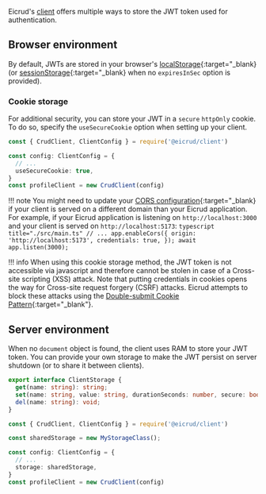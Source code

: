 
Eicrud's [client](./setup.md) offers multiple ways to store the JWT token used for authentication.

## Browser environment

By default, JWTs are stored in your browser's [localStorage](https://developer.mozilla.org/docs/Web/API/Window/localStorage){:target="_blank} (or [sessionStorage](https://developer.mozilla.org/docs/Web/API/Window/sessionStorage){:target="_blank} when no `expiresInSec` option is provided).


### Cookie storage

For additional security, you can store your JWT in a `secure` `httpOnly` cookie. To do so, specify the `useSecureCookie` option when setting up your client.
```typescript
const { CrudClient, ClientConfig } = require('@eicrud/client')

const config: ClientConfig = {
  // ...
  useSecureCookie: true,
}
const profileClient = new CrudClient(config)
```
!!! note 
    You might need to update your [CORS configuration](https://docs.nestjs.com/security/cors){:target="_blank} if your client is served on a different domain than your Eicrud application. For example, if your Eicrud application is listening on `http://localhost:3000` and your client is served on `http://localhost:5173`:
    ```typescript title="./src/main.ts"
    // ...
    app.enableCors({
      origin: 'http://localhost:5173',
      credentials: true,
    });
    await app.listen(3000);
    ```

!!! info
    When using this cookie storage method, the JWT token is not accessible via javascript and therefore cannot be stolen in case of a Cross-site scripting (XSS) attack. Note that putting credentials in cookies opens the way for Cross-site request forgery (CSRF) attacks. Eicrud attempts to block these attacks using the [Double-submit Cookie Pattern](https://cheatsheetseries.owasp.org/cheatsheets/Cross-Site_Request_Forgery_Prevention_Cheat_Sheet.html#signed-double-submit-cookie-recommended){:target="_blank"}.




## Server environment

When no `document` object is found, the client uses RAM to store your JWT token. You can provide your own storage to make the JWT persist on server shutdown (or to share it between clients).

```typescript
export interface ClientStorage {
  get(name: string): string;
  set(name: string, value: string, durationSeconds: number, secure: boolean): void;
  del(name: string): void;
}
```

```typescript
const { CrudClient, ClientConfig } = require('@eicrud/client')

const sharedStorage = new MyStorageClass();

const config: ClientConfig = {
  // ...
  storage: sharedStorage,
}
const profileClient = new CrudClient(config)
```